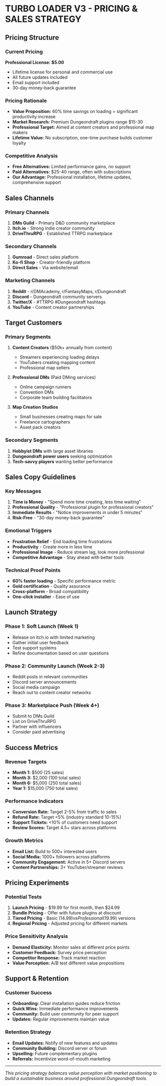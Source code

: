 # TURBO LOADER V3 - PRICING & SALES STRATEGY

## Pricing Structure

### Current Pricing
**Professional License: $5.00**
- Lifetime license for personal and commercial use
- All future updates included  
- Email support included
- 30-day money-back guarantee

### Pricing Rationale
- **Value Proposition:** 60% time savings on loading = significant productivity increase
- **Market Research:** Premium Dungeondraft plugins range $15-30
- **Professional Target:** Aimed at content creators and professional map makers
- **Lifetime Value:** No subscription, one-time purchase builds customer loyalty

### Competitive Analysis
- **Free Alternatives:** Limited performance gains, no support
- **Paid Alternatives:** $25-40 range, often with subscriptions
- **Our Advantage:** Professional installation, lifetime updates, comprehensive support

## Sales Channels

### Primary Channels
1. **DMs Guild** - Primary D&D community marketplace
2. **Itch.io** - Strong indie creator community
3. **DriveThruRPG** - Established TTRPG marketplace

### Secondary Channels  
1. **Gumroad** - Direct sales platform
2. **Ko-fi Shop** - Creator-friendly platform
3. **Direct Sales** - Via website/email

### Marketing Channels
1. **Reddit** - r/DMAcademy, r/FantasyMaps, r/Dungeondraft
2. **Discord** - Dungeondraft community servers
3. **Twitter/X** - #TTRPG #Dungeondraft hashtags
4. **YouTube** - Content creator partnerships

## Target Customers

### Primary Segments
1. **Content Creators** ($50k+ annually from content)
   - Streamers experiencing loading delays
   - YouTubers creating mapping content
   - Professional map sellers

2. **Professional DMs** (Paid DMing services)
   - Online campaign runners
   - Convention DMs
   - Corporate team building facilitators

3. **Map Creation Studios**
   - Small businesses creating maps for sale
   - Freelance cartographers
   - Asset pack creators

### Secondary Segments
1. **Hobbyist DMs** with large asset libraries
2. **Dungeondraft power users** seeking optimization
3. **Tech-savvy players** wanting better performance

## Sales Copy Guidelines

### Key Messages
1. **Time is Money** - "Spend more time creating, less time waiting"
2. **Professional Quality** - "Professional plugin for professional creators"  
3. **Immediate Results** - "Notice improvements in under 5 minutes"
4. **Risk-Free** - "30-day money-back guarantee"

### Emotional Triggers
- **Frustration Relief** - End loading time frustrations
- **Productivity** - Create more in less time
- **Professional Image** - Reduce stream lag, look more professional
- **Competitive Advantage** - Stay ahead with better tools

### Technical Proof Points
- **60% faster loading** - Specific performance metric
- **Gold certification** - Quality assurance
- **Cross-platform** - Broad compatibility
- **One-click installer** - Ease of use

## Launch Strategy

### Phase 1: Soft Launch (Week 1)
- Release on Itch.io with limited marketing
- Gather initial user feedback
- Test support systems
- Refine documentation based on user questions

### Phase 2: Community Launch (Week 2-3)  
- Reddit posts in relevant communities
- Discord server announcements
- Social media campaign
- Reach out to content creator networks

### Phase 3: Marketplace Push (Week 4+)
- Submit to DMs Guild
- List on DriveThruRPG
- Partner with influencers
- Consider paid advertising

## Success Metrics

### Revenue Targets
- **Month 1:** $500 (25 sales)
- **Month 3:** $2,000 (100 total sales)
- **Month 6:** $5,000 (250 total sales)
- **Year 1:** $15,000 (750 total sales)

### Performance Indicators
- **Conversion Rate:** Target 2-5% from traffic to sales
- **Refund Rate:** Target <5% (industry standard 10-15%)
- **Support Tickets:** <10% of customers need support
- **Review Scores:** Target 4.5+ stars across platforms

### Growth Metrics
- **Email List:** Build to 500+ interested users
- **Social Media:** 1000+ followers across platforms
- **Community Engagement:** Active in 5+ Discord servers
- **Content Partnerships:** 3+ YouTuber/streamer reviews

## Pricing Experiments

### Potential Tests
1. **Launch Pricing** - $19.99 for first month, then $24.99
2. **Bundle Pricing** - Offer with future plugins at discount
3. **Tiered Pricing** - Basic ($14.99) vs Professional ($19.99) versions
4. **Regional Pricing** - Adjusted pricing for different markets

### Price Sensitivity Analysis
- **Demand Elasticity:** Monitor sales at different price points
- **Customer Feedback:** Survey price perception
- **Competitor Response:** Track market reaction
- **Value Perception:** A/B test different value propositions

## Support & Retention

### Customer Success
- **Onboarding:** Clear installation guides reduce friction
- **Quick Wins:** Immediate performance improvements
- **Community:** Build user community for peer support
- **Updates:** Regular improvements maintain value

### Retention Strategy
- **Email Updates:** Notify of new features and updates
- **Community Building:** Discord server or forum
- **Upselling:** Future complementary plugins
- **Referrals:** Incentivize word-of-mouth marketing

---

*This pricing strategy balances value perception with market positioning to build a sustainable business around professional Dungeondraft tools.*
